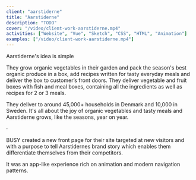 ```yaml
---
client: "aarstiderne"
title: "Aarstiderne"
description: "TODO"
cover: "/video/client-work-aarstiderne.mp4"
activities: ["Website", "Vue", "Sketch", "CSS", "HTML", "Animation"]
examples: ["/video/client-work-aarstiderne.mp4"]
---
```


Aarstiderne's idea is simple

They grow organic vegetables in their garden and pack the season's best organic produce in a box, add recipes written for tasty everyday meals and deliver the box to customer’s front doors. They deliver vegetable and fruit boxes with fish and meal boxes, containing all the ingredients as well as recipes for 2 or 3 meals.

They deliver to around 45,000+ households in Denmark and 10,000 in Sweden. It's all about the joy of organic vegetables and tasty meals and Aarstiderne grows, like the seasons, year on year.

&middot;

BUSY created a new front page for their site targeted at new visitors and with a purpose to tell Aarstidernes brand story which enables them differentiate themselves from their competitors.

It was an app-like experience rich on animation and modern navigation patterns.